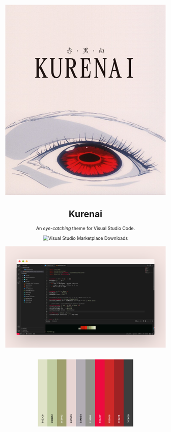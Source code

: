 <div align=center>
<img src="theme.png"/>

<h1>Kurenai</h1>

An <i>eye-catching</i> theme for Visual Studio Code.

<a url="https://marketplace.visualstudio.com/items?itemName=Educorreia932.kurenai">
    <img alt="Visual Studio Marketplace Downloads" src="https://img.shields.io/visual-studio-marketplace/d/Educorreia932.kurenai">
</div>
</a>

<br>

<div align=center>
<img src="screenshot.png"/>

<br>
<br>
<br>

<img src="colors.png" width=300 />
</div>
